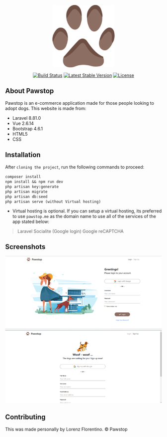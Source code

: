 <div class="container">
  <div class="row">
    <div class="col-md-6">
      <p align="center"><img src="https://github.com/lorenzhahaha/pawstop/blob/main/public/img/app-icon.png" width="200px" height="200px"></p>    
    </div>  
  </div> 
</div>

<p align="center">
<a href="https://travis-ci.org/laravel/framework"><img src="https://travis-ci.org/laravel/framework.svg" alt="Build Status"></a>
<a href="https://packagist.org/packages/laravel/framework"><img src="https://poser.pugx.org/laravel/framework/v/stable.svg" alt="Latest Stable Version"></a>
<a href="https://packagist.org/packages/laravel/framework"><img src="https://poser.pugx.org/laravel/framework/license.svg" alt="License"></a>
</p>

## About Pawstop 

Pawstop is an e-commerce application made for those people looking to adopt dogs. This website is made from:

- Laravel 8.81.0
- Vue 2.6.14
- Bootstrap 4.6.1
- HTML5
- CSS

## Installation

After `cloning the project`, run the following commands to proceed:

```
composer install
npm install && npm run dev
php artisan key:generate
php artisan migrate
php artisan db:seed
php artisan serve (without Virtual hosting)
```

- Virtual hosting is optional. If you can setup a virtual hosting, its preferred to use `pawstop.me` as the domain name to use all of the services of the app stated below:
> Laravel Socialite (Google login)
> Google reCAPTCHA 

## Screenshots

![Login](https://github.com/lorenzhahaha/pawstop/blob/main/screenshots/login.png)
![Sign Up](https://github.com/lorenzhahaha/pawstop/blob/main/screenshots/signup.png)

## Contributing

This was made personally by Lorenz Florentino.
&#169; Pawstop
